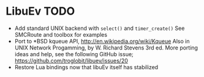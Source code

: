 LibuEv TODO
===========

* Add standard UNIX backend with `select()` and `timer_create()`
  See SMCRoute and toolbox for examples
* Port to *BSD kqueue API, <http://en.wikipedia.org/wiki/Kqueue>
  Also in UNIX Network Progamming, by W. Richard Stevens 3rd ed.
  More porting ideas and help, see the following GitHub issue;
  <https://github.com/troglobit/libuev/issues/20>
* Restore Lua bindings now that libuEv itself has stabilized

